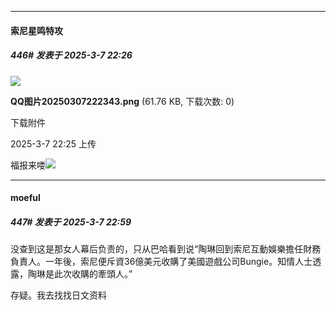 ﻿
*****

####  索尼星鸣特攻  
##### 446#       发表于 2025-3-7 22:26

<img src="https://img.saraba1st.com/forum/202503/07/222558ub5mf46my56mkq6i.png" referrerpolicy="no-referrer">

<strong>QQ图片20250307222343.png</strong> (61.76 KB, 下载次数: 0)

下载附件

2025-3-7 22:25 上传

福报来喽<img src="https://static.saraba1st.com/image/smiley/face2017/059.png" referrerpolicy="no-referrer">


*****

####  moeful  
##### 447#       发表于 2025-3-7 22:59

没查到这是那女人幕后负责的，只从巴哈看到说“陶琳回到索尼互動娛樂擔任財務負責人。一年後，索尼便斥資36億美元收購了美國遊戲公司Bungie。知情人士透露，陶琳是此次收購的牽頭人。”

存疑。我去找找日文资料

